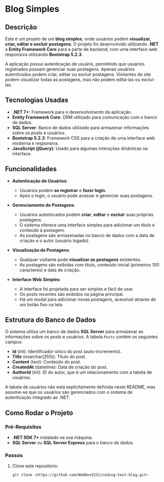 # Blog Simples

## Descrição
Este é um projeto de um **blog simples**, onde usuários podem **visualizar, criar, editar e excluir postagens**. O projeto foi desenvolvido utilizando **.NET** e **Entity Framework Core** para a parte de backend, com uma interface web responsiva utilizando **Bootstrap 5.2.3**.

A aplicação possui autenticação de usuário, permitindo que usuários registrados possam gerenciar suas postagens. Apenas usuários autenticados podem criar, editar ou excluir postagens. Visitantes do site podem visualizar todas as postagens, mas não podem editá-las ou excluí-las.

## Tecnologias Usadas
- **.NET 7+**: Framework para o desenvolvimento da aplicação.
- **Entity Framework Core**: ORM utilizado para comunicação com o banco de dados.
- **SQL Server**: Banco de dados utilizado para armazenar informações sobre os posts e usuários.
- **Bootstrap 5.2.3**: Framework CSS para a criação de uma interface web moderna e responsiva.
- **JavaScript (jQuery)**: Usado para algumas interações dinâmicas na interface.

## Funcionalidades

- **Autenticação de Usuários**:
  - Usuários podem **se registrar** e **fazer login**.
  - Após o login, o usuário pode acessar e gerenciar suas postagens.
  
- **Gerenciamento de Postagens**:
  - Usuários autenticados podem **criar**, **editar** e **excluir** suas próprias postagens.
  - O sistema oferece uma interface simples para adicionar um título e conteúdo à postagem.
  - As postagens são armazenadas no banco de dados com a data de criação e o autor (usuário logado).

- **Visualização de Postagens**:
  - Qualquer visitante pode **visualizar as postagens** existentes.
  - As postagens são exibidas com título, conteúdo inicial (primeiros 100 caracteres) e data de criação.
  
- **Interface Web Simples**:
  - A interface foi projetada para ser simples e fácil de usar.
  - Os posts recentes são exibidos na página principal.
  - Há um modal para adicionar novas postagens, acessível através de um botão fixo na tela.

## Estrutura do Banco de Dados

O sistema utiliza um banco de dados **SQL Server** para armazenar as informações sobre os posts e usuários. A tabela `Posts` contém os seguintes campos:

- **Id** (int): Identificador único do post (auto-incremento).
- **Title** (nvarchar(255)): Título do post.
- **Content** (text): Conteúdo do post.
- **CreatedAt** (datetime): Data de criação do post.
- **AuthorId** (int): ID do autor, que é um relacionamento com a tabela de usuários.

A tabela de usuários não está explicitamente definida neste README, mas assume-se que os usuários são gerenciados com o sistema de autenticação integrado ao .NET.

## Como Rodar o Projeto

### Pré-Requisitos
- **.NET SDK 7+** instalado na sua máquina.
- **SQL Server** ou **SQL Server Express** para o banco de dados.

### Passos
1. Clone este repositório:
   ```bash
   git clone <https://github.com/WebDev5231/coding-test-blog.git>
